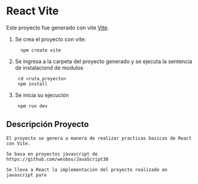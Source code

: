 # React Vite

Este proyecto fue generado con vite [Vite](https://vitejs.dev/).

1. Se crea el proyecto con vite:
        
         npm create vite


2. Se ingresa a la carpeta del proyecto generado y se ejecuta la sentencia de instalaciond de modulos

        cd <ruta_proyecto>
        npm install

3. Se inicia su ejecución

        npm run dev


## Descripción Proyecto

    El proyecto se genera a manera de realizar practicas basicas de React con Vite.

    Se basa en proyectos javascript de https://github.com/wesbos/JavaScript30

    Se lleva a React la implementación del proyecto realizado en javascript puro
